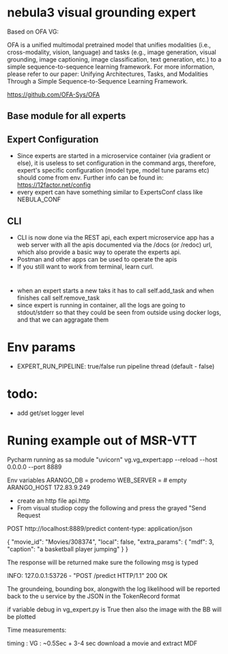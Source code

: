 # nebula3 visual grounding expert

Based on OFA VG:

OFA is a unified multimodal pretrained model that unifies modalities (i.e., cross-modality, vision, language) and tasks (e.g., image generation, visual grounding, image captioning, image classification, text generation, etc.) to a simple sequence-to-sequence learning framework. For more information, please refer to our paper: Unifying Architectures, Tasks, and Modalities Through a Simple Sequence-to-Sequence Learning Framework.

https://github.com/OFA-Sys/OFA

## Base module for all experts

## Expert Configuration
- Since experts are started in a microservice container (via gradient or else), it is useless to
  set configuration in the command args, therefore, expert's specific configuration
  (model type, model tune params etc) should come from env.
  Further info can be found in: https://12factor.net/config
- every expert can have something similar to ExpertsConf class like NEBULA_CONF

## CLI
- CLI is now done via the REST api, each expert microservice app has a web server with
  all the apis documented via the /docs (or /redoc) url, which also provide a basic way
  to operate the experts api.
- Postman and other apps can be used to operate the apis
- If you still want to work from terminal, learn curl.

#
- when an expert starts a new taks it has to call self.add_task and when finishes call self.remove_task
- since expert is running in container, all the logs are going to stdout/stderr so that they could be
  seen from outside using docker logs, and that we can aggragate them


# Env params
- EXPERT_RUN_PIPELINE: true/false run pipeline thread (default - false)


# todo:
- add get/set logger level

# Runing example out of MSR-VTT
Pycharm running as sa module "uvicorn"
vg.vg_expert:app --reload --host 0.0.0.0 --port 8889

Env variables 
ARANGO_DB = prodemo
WEB_SERVER =     # empty
ARANGO_HOST 172.83.9.249

 - create an http file api.http
 - From visual studiop copy the following and press the grayed "Send Request

POST http://localhost:8889/predict
content-type: application/json

{
    "movie_id": "Movies/308374",
    "local": false,
    "extra_params": {
        "mdf": 3,
        "caption": "a basketball player jumping"
    }
}

The response will be returned make sure the following msg is typed

INFO:     127.0.0.1:53726 - "POST /predict HTTP/1.1" 200 OK

The groundeing, bounding box, alongwith the log likelihood will be reported back to the u service by the JSON in the TokenRecord format

if variable debug in vg_expert.py is True then also the image with the BB will be plotted

Time measurements:

timing : VG : ~0.5Sec + 3-4 sec download a movie and extract MDF